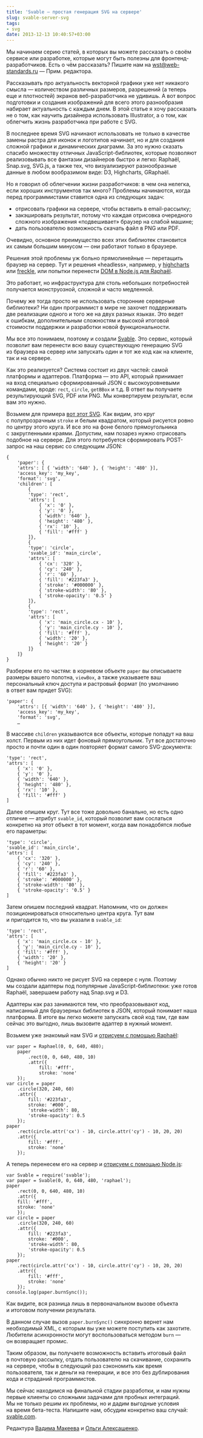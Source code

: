 ```yaml
---
title: 'Svable — простая генерация SVG на сервере'
slug: svable-server-svg
tags:
- svg
date: 2013-12-13 10:40:57+03:00
---
```


Мы начинаем серию статей, в которых вы можете рассказать о своём сервисе или разработке, которые могут быть полезны для фронтенд-разработчиков. Есть о чём рассказать? Пишите нам на [wst@web-standards.ru](mailto:wst@web-standards.ru) — Прим. редактора.

Рассказывать про актуальность векторной графики уже нет никакого смысла — количеством различных размеров, разрешений (а теперь еще и плотностей) экранов веб-разработчика не удивишь. А вот вопрос подготовки и создания изображений для всего этого разнообразия набирает актуальность с каждым днем. В этой статье я хочу рассказать не о том, как научить дизайнера использовать Illustrator, а о том, как облегчить жизнь разработчика при работе с SVG.

В последнее время SVG начинают использовать не только в качестве замены растра для иконок и логотипов начинает, но и для создания сложной графики и динамических диаграмм. За это нужно сказать спасибо множеству отличных JavaScript-библиотек, которые позволяют реализовывать все фантазии дизайнеров быстро и легко: Raphaël, Snap.svg, SVG.js, а также тех, что визуализируют разнообразные данные в любом вообразимом виде: D3, Highcharts, GRaphaël.

Но я говорил об облегчении жизни разработчиков: в чем она нелегка, если хороших инструментов так много? Проблемы начинаются, когда перед программистами ставится одна из следующих задач:

- отрисовать графики на сервере, чтобы вставить в email-рассылку;
- закэшировать результат, потому что каждая отрисовка очередного сложного изображения «подвешивает» браузер на слабой машине;
- дать пользователю возможность скачать файл в PNG или PDF.

Очевидно, основное преимущество всех этих библиотек становится их самым большим минусом — они работают только в браузере.

Решения этой проблемы уж больно прямолинейные — перетащить браузер на сервер. Тут и решения «headless», например, у [highcharts](http://www.highcharts.com/component/content/article/2-news/52-serverside-generated-charts) или [freckle](http://mir.aculo.us/2013/04/30/embed-canvas-and-svg-charts-in-emails/), или попытки перенести [DOM в Node.js для Raphaël](https://github.com/dodo/node-raphael).

Это работает, но инфраструктура для столь небольших потребностей получается монструозной, сложной и часто медленной.

Почему же тогда просто не использовать сторонние серверные библиотеки? Ни один программист в мире не захочет поддерживать две реализации одного и того же на двух разных языках. Это ведет к ошибкам, дополнительным сложностям и высокой итоговой стоимости поддержки и разработки новой функциональности.

Мы все это понимаем, поэтому и создали [Svable](http://svable.com). Это сервис, который позволит вам перенести всю вашу существующую генерацию SVG из браузера на сервер или запускать один и тот же код как на клиенте, так и на сервере.

Как это реализуется? Система состоит из двух частей: самой платформы и адаптеров. Платформа — это API, который принимает на вход специально сформированный JSON с высокоуровневыми командами, вроде: `rect`, `circle`, `getBBox` и т.д. В ответ вы получаете результирующий SVG, PDF или PNG. Мы конвертируем результат, если вам это нужно.

Возьмем для примера [вот этот SVG](http://codepen.io/anon/pen/jiHkq). Как видим, это круг с полупрозрачным `stroke` и белым квадратом, который рисуется ровно по центру этого круга. И все это на фоне белого прямоугольника с закругленными краями. Допустим, нам позарез нужно отрисовать подобное на сервере. Для этого потребуется сформировать POST-запрос на наш сервис со следующим JSON:

	{
		'paper': {
		'attrs': [ { 'width': '640' }, { 'height': '480' }],
		'access_key': 'my_key',
		'format': 'svg',
		'children': [
			{
			'type': 'rect',
			'attrs': [
				{ 'x': '0' },
				{ 'y': '0' },
				{ 'width': '640' },
				{ 'height': '480' },
				{ 'rx': '10' },
				{ 'fill': '#fff' }
			]},
			{
			'type': 'circle',
			'svable_id': 'main_circle',
			'attrs': [
				{ 'cx': '320' },
				{ 'cy': '240' },
				{ 'r': '60' },
				{ 'fill': '#223fa3' },
				{ 'stroke': '#000000' },
				{ 'stroke-width': '80' },
				{ 'stroke-opacity': '0.5' }
			]},
			{
			'type': 'rect',
			'attrs': [
				{ 'x': 'main_circle.cx - 10' },
				{ 'y': 'main_circle.cy - 10' },
				{ 'fill': '#fff' },
				{ 'width': '20' },
				{ 'height': '20' }
			]}
		]}
	}

Разберем его по частям: в корневом объекте `paper` вы описываете размеры вашего полотна, `viewBox`, а также указываете ваш персональный ключ доступа и растровый формат (по умолчанию в ответ вам придет SVG):

	'paper': {
		'attrs': [{ 'width': '640' }, { 'height': '480' }],
		'access_key': 'my_key',
		'format': 'svg',
		…

В массиве `children` указываются все объекты, которые попадут на ваш холст. Первым из них идет фоновый прямоугольник. Тут все достаточно просто и почти один в один повторяет формат самого SVG-документа:

	'type': 'rect',
	'attrs': [
		{ 'x': '0' },
		{ 'y': '0' },
		{ 'width': '640' },
		{ 'height': '480' },
		{ 'rx': '10' },
		{ 'fill': '#fff' }
	]

Далее опишем круг. Тут все тоже довольно банально, но есть одно отличие — атрибут `svable_id`, который позволит вам сослаться конкретно на этот объект в тот момент, когда вам понадобятся любые его параметры:

	'type': 'circle',
	'svable_id': 'main_circle',
	'attrs': [
		{ 'cx': '320' },
		{ 'cy': '240' },
		{ 'r': '60' },
		{ 'fill': '#223fa3' },
		{ 'stroke': '#000000' },
		{ 'stroke-width': '80' },
		{ 'stroke-opacity': '0.5' }
	]

Затем опишем последний квадрат. Напомним, что он должен позиционироваться относительно центра круга. Тут вам и пригодится то, что вы указали в `svable_id`:

	'type': 'rect',
	'attrs': [
		{ 'x': 'main_circle.cx - 10' },
		{ 'y': 'main_circle.cy - 10' },
		{ 'fill': '#fff' },
		{ 'width': '20' },
		{ 'height': '20' }
	]

Однако обычно никто не рисует SVG на сервере с нуля. Поэтому мы создали адаптеры под популярные JavaScript-библиотеки: уже готов Raphaël, завершаем работу над Snap.svg и D3.

Адаптеры как раз занимаются тем, что преобразовывают код, написанный для браузерных библиотек в JSON, который понимает наша платформа. В итоге вы легко можете запускать свой код там, где вам сейчас это выгодно, лишь вызовите адаптер в нужный момент.

Возьмем уже знакомый нам SVG и [отрисуем с помощью Raphaël](http://codepen.io/anon/pen/iJext):

	var paper = Raphael(0, 0, 640, 480);
		paper
			.rect(0, 0, 640, 480, 10)
			.attr({
				fill: '#fff',
				stroke: 'none'
		});
	var circle = paper
		.circle(320, 240, 60)
		.attr({
			fill: '#223fa3',
			stroke: '#000',
			'stroke-width': 80,
			'stroke-opacity': 0.5
		});
	paper
		.rect(circle.attr('cx') - 10, circle.attr('cy') - 10, 20, 20)
		.attr({
			fill: '#fff',
			stroke: 'none'
		});

А теперь перенесем его на сервер и [отрисуем с помощью Node.js](http://codepen.io/anon/pen/woJgA):

	var Svable = require('svable');
	var paper = Svable(0, 0, 640, 480, 'raphael');
	paper
		.rect(0, 0, 640, 480, 10)
		.attr({
		fill: '#fff',
		stroke: 'none'
		});
	var circle = paper
		.circle(320, 240, 60)
		.attr({
			fill: '#223fa3',
			stroke: '#000',
			'stroke-width': 80,
			'stroke-opacity': 0.5
		});
	paper
		.rect(circle.attr('cx') - 10, circle.attr('cy') - 10, 20, 20)
		.attr({
			fill: '#fff',
			stroke: 'none'
		});
	console.log(paper.burnSync());

Как видите, вся разница лишь в первоначальном вызове объекта и итоговом получении результата.

В данном случае вызов `paper.burnSync()` синхронно вернет нам необходимый XML, с которым вы уже можете поступить как захотите. Любители асинхронности могут воспользоваться методом `burn` — он возвращает промис.

Таким образом, вы получаете возможность вставить итоговый файл в почтовую рассылку, отдать пользователю на скачивание, сохранить на сервере, чтобы в следующий раз сэкономить как время пользователя, так и деньги на генерации, и все это без дублирования кода и страданий программистов.

Мы сейчас находимся на финальной стадии разработки, и нам нужны первые клиенты со сложными задачами для пробных интеграций. Мы не только решим их проблемы, но и дадим выгодные условия на время бета-теста. Напишите нам, обсудим конкретно ваш случай: [svable.com](http://svable.com).

Редактура [Вадима Макеева](http://pepelsbey.net) и [Ольги Алексашенко](http://engel-t.moikrug.ru).
